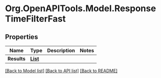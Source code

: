 # Org.OpenAPITools.Model.ResponseTimeFilterFast

## Properties

Name | Type | Description | Notes
------------ | ------------- | ------------- | -------------
**Results** | [**List<ResponseTimeFilterFastResult>**](ResponseTimeFilterFastResult.md) |  | 

[[Back to Model list]](../README.md#documentation-for-models) [[Back to API list]](../README.md#documentation-for-api-endpoints) [[Back to README]](../README.md)

